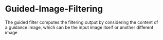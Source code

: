 # Guided-Image-Filtering
The guided filter computes the filtering output by considering the content of a guidance image, which can be the input image itself or another different image
